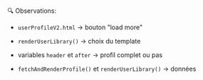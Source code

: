 <div style="height:200px">&nbsp;</div>

🔍 Observations:

- `userProfileV2.html` → bouton "load more"

- `renderUserLibrary()` → choix du template

- variables `header` et `after` → profil complet ou pas

- `fetchAndRenderProfile()` et `renderUserLibrary()` → données
